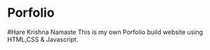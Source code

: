 # Porfolio
#Hare Krishna
Namaste
This is my own Porfolio build website using HTML,CSS & Javascript.
